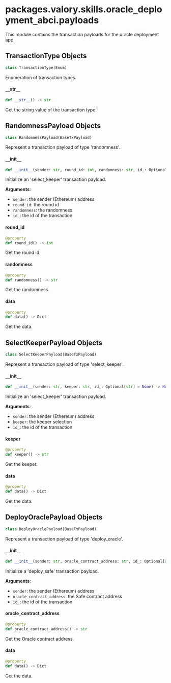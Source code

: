 <a id="packages.valory.skills.oracle_deployment_abci.payloads"></a>

# packages.valory.skills.oracle`_`deployment`_`abci.payloads

This module contains the transaction payloads for the oracle deployment app.

<a id="packages.valory.skills.oracle_deployment_abci.payloads.TransactionType"></a>

## TransactionType Objects

```python
class TransactionType(Enum)
```

Enumeration of transaction types.

<a id="packages.valory.skills.oracle_deployment_abci.payloads.TransactionType.__str__"></a>

#### `__`str`__`

```python
def __str__() -> str
```

Get the string value of the transaction type.

<a id="packages.valory.skills.oracle_deployment_abci.payloads.RandomnessPayload"></a>

## RandomnessPayload Objects

```python
class RandomnessPayload(BaseTxPayload)
```

Represent a transaction payload of type 'randomness'.

<a id="packages.valory.skills.oracle_deployment_abci.payloads.RandomnessPayload.__init__"></a>

#### `__`init`__`

```python
def __init__(sender: str, round_id: int, randomness: str, id_: Optional[str] = None) -> None
```

Initialize an 'select_keeper' transaction payload.

**Arguments**:

- `sender`: the sender (Ethereum) address
- `round_id`: the round id
- `randomness`: the randomness
- `id_`: the id of the transaction

<a id="packages.valory.skills.oracle_deployment_abci.payloads.RandomnessPayload.round_id"></a>

#### round`_`id

```python
@property
def round_id() -> int
```

Get the round id.

<a id="packages.valory.skills.oracle_deployment_abci.payloads.RandomnessPayload.randomness"></a>

#### randomness

```python
@property
def randomness() -> str
```

Get the randomness.

<a id="packages.valory.skills.oracle_deployment_abci.payloads.RandomnessPayload.data"></a>

#### data

```python
@property
def data() -> Dict
```

Get the data.

<a id="packages.valory.skills.oracle_deployment_abci.payloads.SelectKeeperPayload"></a>

## SelectKeeperPayload Objects

```python
class SelectKeeperPayload(BaseTxPayload)
```

Represent a transaction payload of type 'select_keeper'.

<a id="packages.valory.skills.oracle_deployment_abci.payloads.SelectKeeperPayload.__init__"></a>

#### `__`init`__`

```python
def __init__(sender: str, keeper: str, id_: Optional[str] = None) -> None
```

Initialize an 'select_keeper' transaction payload.

**Arguments**:

- `sender`: the sender (Ethereum) address
- `keeper`: the keeper selection
- `id_`: the id of the transaction

<a id="packages.valory.skills.oracle_deployment_abci.payloads.SelectKeeperPayload.keeper"></a>

#### keeper

```python
@property
def keeper() -> str
```

Get the keeper.

<a id="packages.valory.skills.oracle_deployment_abci.payloads.SelectKeeperPayload.data"></a>

#### data

```python
@property
def data() -> Dict
```

Get the data.

<a id="packages.valory.skills.oracle_deployment_abci.payloads.DeployOraclePayload"></a>

## DeployOraclePayload Objects

```python
class DeployOraclePayload(BaseTxPayload)
```

Represent a transaction payload of type 'deploy_oracle'.

<a id="packages.valory.skills.oracle_deployment_abci.payloads.DeployOraclePayload.__init__"></a>

#### `__`init`__`

```python
def __init__(sender: str, oracle_contract_address: str, id_: Optional[str] = None) -> None
```

Initialize a 'deploy_safe' transaction payload.

**Arguments**:

- `sender`: the sender (Ethereum) address
- `oracle_contract_address`: the Safe contract address
- `id_`: the id of the transaction

<a id="packages.valory.skills.oracle_deployment_abci.payloads.DeployOraclePayload.oracle_contract_address"></a>

#### oracle`_`contract`_`address

```python
@property
def oracle_contract_address() -> str
```

Get the Oracle contract address.

<a id="packages.valory.skills.oracle_deployment_abci.payloads.DeployOraclePayload.data"></a>

#### data

```python
@property
def data() -> Dict
```

Get the data.

